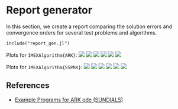 # Report generator

In this section, we create a report comparing the solution errors and convergence orders for several test problems and algorithms.

```@example
include("report_gen.jl")
```

Plots for `IMEXAlgorithm{ARK}`:
![](output/convergence_ark_analytic_nonlin_imex_ark.png)
![](output/convergence_ark_analytic_sys_imex_ark.png)
![](output/convergence_ark_analytic_imex_ark.png)
![](output/convergence_ark_onewaycouple_mri_imex_ark.png)
![](output/convergence_1d_heat_equation_imex_ark.png)
![](output/convergence_2d_heat_equation_imex_ark.png)

Plots for `IMEXAlgorithm{SSPRK}`:
![](output/convergence_ark_analytic_nonlin_imex_ssprk.png)
![](output/convergence_ark_analytic_sys_imex_ssprk.png)
![](output/convergence_ark_analytic_imex_ssprk.png)
![](output/convergence_ark_onewaycouple_mri_imex_ssprk.png)
![](output/convergence_1d_heat_equation_imex_ssprk.png)
![](output/convergence_2d_heat_equation_imex_ssprk.png)

## References

 - [Example Programs for ARK ode (SUNDIALS)](http://runge.math.smu.edu/ARKode_example.pdf)
